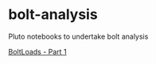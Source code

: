 # bolt-analysis
Pluto notebooks to undertake bolt analysis

[BoltLoads - Part 1](https://mybinder.org/v2/gh/tim-au/julia-sysimage01/main?urlpath=pluto/open?url=https://raw.githubusercontent.com/tim-au/bolt-analysis/main/BoltLoads_Part1_online.jl)

